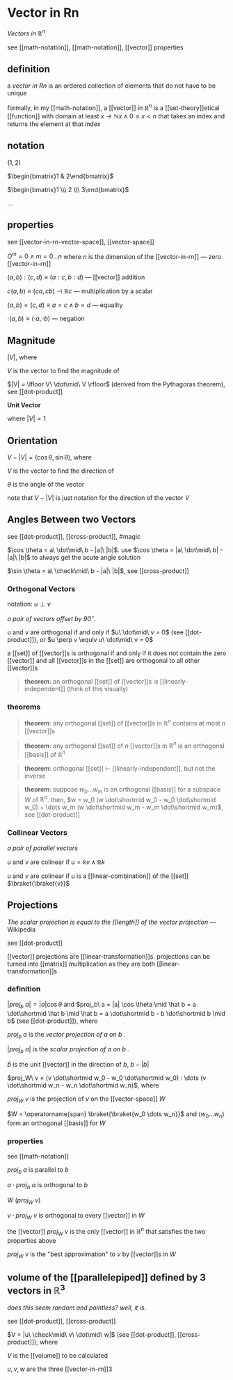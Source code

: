 # Vector in Rn

_Vectors in $\mathbb R^n$_

see [[math-notation]], [[math-notation]], [[vector]] properties

## definition

a _vector in Rn_ is an ordered collection of elements that do not have to be unique

formally, in my [[math-notation]], a [[vector]] in $\mathbb R^n$ is a [[set-theory]]etical [[function]] with domain at least $x \rightarrow \mathbb N x \land 0 \le x < n$ that takes an index and returns the element at that index

## notation

$(1, 2)$

$\begin{bmatrix}1 & 2\end{bmatrix}$

$\begin{bmatrix}1 \\\  2 \\\  3\end{bmatrix}$

$\dots$

## properties

see [[vector-in-rn-vector-space]], [[vector-space]]

$O^m = 0 \land m = 0 \dots n$ where $n$ is the dimension of the [[vector-in-rn]] &mdash; zero [[vector-in-rn]]

$(a, b) : (c, d) \equiv (a : c, b : d)$ &mdash; [[vector]] addition

$c(a, b) \equiv (ca, cb) \dashv \mathbb R c$ &mdash; multiplication by a scalar

$(a, b) = (c, d) \equiv a = c \land b = d$ &mdash; equality

$\cdot(a, b) \equiv (\cdot a, \cdot b)$ &mdash; negation

## Magnitude

$|V|$, where

$V$ is the vector to find the magnitude of

$|V| = \lfloor V\ \dot\mid\ V \rfloor$ (derived from the Pythagoras theorem), see [[dot-product]]

**Unit Vector**

where $|V| = 1$

## Orientation

$V - |V| = (\cos \theta, \sin \theta)$, where

$V$ is the vector to find the direction of

$\theta$ is the angle of the vector

note that $V - |V|$ is just notation for the direction of the vector $V$

## Angles Between two Vectors

see [[dot-product]], [[cross-product]], #magic

$\cos \theta = a\ \dot\mid\ b - |a|\ |b|$. use $\cos \theta = |a\ \dot\mid\ b| - |a|\ |b|$ to always get the acute angle solution

$\sin \theta = a\ \check\mid\ b - |a|\ |b|$, see [[cross-product]]

### Orthogonal Vectors

notation: $u \perp v$

_a pair of vectors offset by $90^\circ$._

$u$ and $v$ are orthogonal if and only if $u\ \dot\mid\ v = 0$ (see [[dot-product]]), or $u \perp v \equiv u\ \dot\mid\ v = 0$

a [[set]] of [[vector]]s is orthogonal if and only if it does not contain the zero [[vector]] and all [[vector]]s in the [[set]] are orthogonal to all other [[vector]]s

> **theorem**: an orthogonal [[set]] of [[vector]]s is [[linearly-independent]] (think of this visually)

### theorems

> **theorem**: any orthogonal [[set]] of [[vector]]s in $\mathbb R^n$ contains at most $n$ [[vector]]s

> **theorem**: any orthogonal [[set]] of $n$ [[vector]]s in $\mathbb R^n$ is an orthogonal [[basis]] of $\mathbb R^n$

> **theorem**: orthogonal [[set]] $\vdash$ [[linearly-independent]], but not the inverse

> **theorem**: suppose $w_0 \dots w_m$ is an orthogonal [[basis]] for a subspace $W$ of $\mathbb R^n$. then, $w = w_0 (w \dot\shortmid w_0 - w_0 \dot\shortmid w_0) + \dots w_m (w \dot\shortmid w_m - w_m \dot\shortmid w_m)$, see [[dot-product]]

### Collinear Vectors

_a pair of parallel vectors_

$u$ and $v$ are colinear if $u = kv \land \mathbb R k$

$u$ and $v$ are colinear if $u$ is a [[linear-combination]] of the [[set]] $\braket{\braket{v}}$

## Projections

_The scalar projection is equal to the [[length]] of the vector projection_ &mdash; Wikipedia

see [[dot-product]]

[[vector]] projections are [[linear-transformation]]s. projections can be turned into [[matrix]] multiplication as they are both [[linear-transformation]]s

### definition

$|proj_b\ a| = |a| \cos \theta$ and $proj_b\ a = |a| \cos \theta \mid \hat b = a \dot\shortmid \hat b \mid \hat b = a \dot\shortmid b - b \dot\shortmid b \mid b$ (see [[dot-product]]), where

$proj_b\ a$ is the _vector projection of $a$ on $b$ ._

$|proj_b\ a|$ is the _scalar projection of $a$ on $b$ ._

$\hat b$ is the unit [[vector]] in the direction of $b$, $b - |b|$

$proj_W\ v = (v \dot\shortmid w_0 - w_0 \dot\shortmid w_0) : \dots (v \dot\shortmid w_n - w_n \dot\shortmid w_n)$, where

$proj_W\ v$ is the projection of $v$ on the [[vector-space]] $W$

$W = \operatorname{span} \braket{\braket{w_0 \dots w_n}}$ and $(w_0 \dots w_n)$ form an orthogonal [[basis]] for $W$

### properties

see [[math-notation]]

$proj_b\ a$ is parallel to $b$

$a \cdot proj_b\ a$ is orthogonal to $b$

$W\ (proj_W\ v)$

$v \cdot proj_W\ v$ is orthogonal to every [[vector]] in $W$

the [[vector]] $proj_W\ v$ is the only [[vector]] in $\mathbb R^n$ that satisfies the two properties above

$proj_W\ v$ is the "best approximation" to $v$ by [[vector]]s in $W$

## volume of the [[parallelepiped]] defined by 3 vectors in $\mathbb R^3$

_does this seem random and pointless? well, it is._

see [[dot-product]], [[cross-product]]

$V = |u\ \check\mid\ v\ \dot\mid\ w|$ (see [[dot-product]], [[cross-product]]), where

$V$ is the [[volume]] to be calculated

$u, v, w$ are the three [[vector-in-rn]]3
